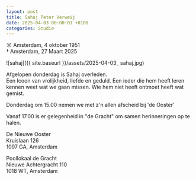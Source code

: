```yaml
---
layout: post
title: Sahaj Peter Verweij
date: 2025-04-03 00:00:01 +0100
categories: Studie
---
```

☼ Amsterdam, 4 oktober 1951  
† Amsterdam, 27 Maart 2025  

![sahaj]({{ site.baseurl }}/assets/2025-04-03_
sahaj.jpg)
  
Afgelopen donderdag is Sahaj overleden.  
Een Icoon van vrolijkheid, liefde en geduld. Een ieder die hem heeft leren kennen weet wat we gaan missen. Wie hem niet heeft ontmoet heeft wat gemist.  
  
Donderdag om 15.00 nemen we met z'n allen afscheid bij 'de Ooster'  

Vanaf 17.00 is er gelegenheid in "de Gracht" om samen herinneringen op te halen.  
  
De Nieuwe Ooster  
Kruislaan 126  
1097 GA, Amsterdam  
  
Poollokaal de Gracht  
Nieuwe Achtergracht 110  
1018 WT, Amsterdam  
